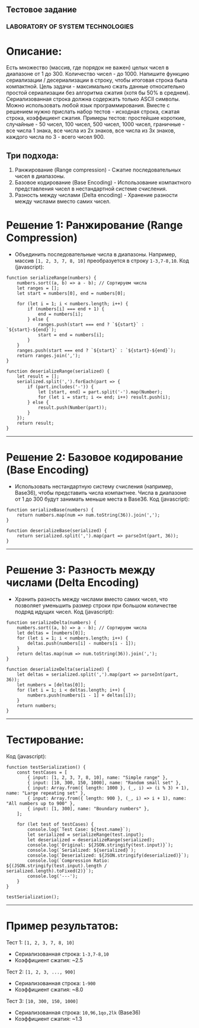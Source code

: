 ## Тестовое задание
### LABORATORY OF SYSTEM TECHNOLOGIES

# Описание:
Есть множество (массив, где порядок не важен) целых чисел в диапазоне от 1 до 300.
Количество чисел - до 1000.  Напишите функцию сериализации / десериализации в строку, чтобы итоговая строка была компактной.
Цель задачи - максимально сжать данные относительно простой сериализации без алгоритма сжатия (хотя бы 50% в среднем).
Сериализованная строка должна содержать только ASCII символы. Можно использовать любой язык программирования.
Вместе с решением нужно прислать набор тестов - исходная строка, сжатая строка, коэффициент сжатия.
Примеры тестов: простейшие короткие, случайные - 50 чисел, 100 чисел, 500 чисел, 1000 чисел, граничные - все числа 1 знака, все числа из 2х знаков, все числа из 3х знаков, каждого числа по 3 - всего чисел 900.

## Три подхода:
1. Ранжирование (Range compression) - Сжатие последовательных чисел в диапазоны.
2. Базовое кодирование (Base Encoding) - Использование компактного представления чисел в нестандартной системе счисления.
3. Разность между числами (Delta encoding) - Хранение разности между числами вместо самих чисел.

# Решение 1: Ранжирование (Range Compression)
- Объединить последовательные числа в диапазоны. Например, массив `[1, 2, 3, 7, 8, 10]` преобразуется в строку `1-3,7-8,10`.
Код (javascript):
```
function serializeRange(numbers) {
    numbers.sort((a, b) => a - b); // Сортируем числа
    let ranges = [];
    let start = numbers[0], end = numbers[0];

    for (let i = 1; i < numbers.length; i++) {
        if (numbers[i] === end + 1) {
            end = numbers[i];
        } else {
            ranges.push(start === end ? `${start}` : `${start}-${end}`);
            start = end = numbers[i];
        }
    }
    ranges.push(start === end ? `${start}` : `${start}-${end}`);
    return ranges.join(',');
}

function deserializeRange(serialized) {
    let result = [];
    serialized.split(',').forEach(part => {
        if (part.includes('-')) {
            let [start, end] = part.split('-').map(Number);
            for (let i = start; i <= end; i++) result.push(i);
        } else {
            result.push(Number(part));
        }
    });
    return result;
}
```
---
# Решение 2: Базовое кодирование (Base Encoding)
- Использовать нестандартную систему счисления (например, Base36), чтобы представить числа компактнее. Числа в диапазоне от 1 до 300 будут занимать меньше места в Base36.
Код (javascript):
```
function serializeBase(numbers) {
    return numbers.map(num => num.toString(36)).join(',');
}

function deserializeBase(serialized) {
    return serialized.split(',').map(part => parseInt(part, 36));
}
```
---
# Решение 3: Разность между числами (Delta Encoding)
- Хранить разность между числами вместо самих чисел, что позволяет уменьшить размер строки при большом количестве подряд идущих чисел.
Код (javascript):
```
function serializeDelta(numbers) {
    numbers.sort((a, b) => a - b); // Сортируем числа
    let deltas = [numbers[0]];
    for (let i = 1; i < numbers.length; i++) {
        deltas.push(numbers[i] - numbers[i - 1]);
    }
    return deltas.map(num => num.toString(36)).join(',');
}

function deserializeDelta(serialized) {
    let deltas = serialized.split(',').map(part => parseInt(part, 36));
    let numbers = [deltas[0]];
    for (let i = 1; i < deltas.length; i++) {
        numbers.push(numbers[i - 1] + deltas[i]);
    }
    return numbers;
}
```
---
# Тестирование:
Код (javascript):
```
function testSerialization() {
    const testCases = [
        { input: [1, 2, 3, 7, 8, 10], name: "Simple range" },
        { input: [10, 300, 150, 1000], name: "Random small set" },
        { input: Array.from({ length: 1000 }, (_, i) => (i % 3) + 1), name: "Large repeating set" },
        { input: Array.from({ length: 900 }, (_, i) => i + 1), name: "All numbers up to 900" },
        { input: [1, 300], name: "Boundary numbers" },
    ];

    for (let test of testCases) {
        console.log(`Test Case: ${test.name}`);
        let serialized = serializeRange(test.input);
        let deserialized = deserializeRange(serialized);
        console.log(`Original: ${JSON.stringify(test.input)}`);
        console.log(`Serialized: ${serialized}`);
        console.log(`Deserialized: ${JSON.stringify(deserialized)}`);
        console.log(`Compression Ratio: ${(JSON.stringify(test.input).length / serialized.length).toFixed(2)}`);
        console.log('---');
    }
}

testSerialization();
```
---
# Пример результатов:

Тест 1: `[1, 2, 3, 7, 8, 10]`
- Сериализованная строка: `1-3,7-8,10`
- Коэффициент сжатия: ~2.5

Тест 2: `[1, 2, 3, ..., 900]`
- Сериализованная строка: `1-900`
- Коэффициент сжатия: ~8.0

Тест 3: `[10, 300, 150, 1000]`
- Сериализованная строка: `10,96,1qo,2lk` (Base36)
- Коэффициент сжатия: ~1.3
